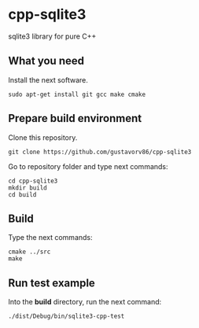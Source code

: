 # cpp-sqlite3
sqlite3 library for pure C++

What you need
-------------

Install the next software.

`sudo apt-get install git gcc make cmake`

Prepare build environment
-------------------------

Clone this repository.

`git clone https://github.com/gustavorv86/cpp-sqlite3`

Go to repository folder and type next commands:

```
cd cpp-sqlite3
mkdir build
cd build
```

Build
-----

Type the next commands:

```
cmake ../src
make
```

Run test example
----------------

Into the **build** directory, run the next command:

`./dist/Debug/bin/sqlite3-cpp-test`

